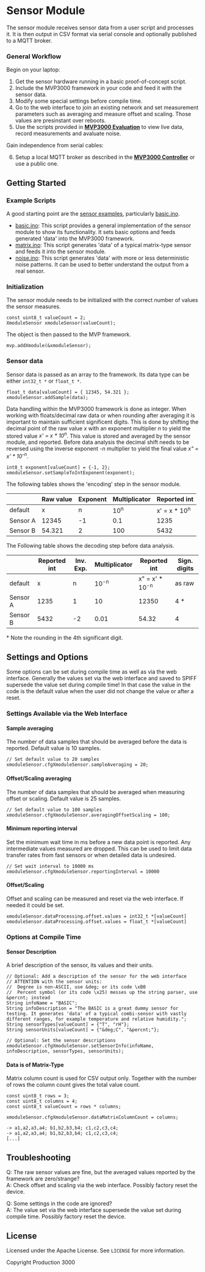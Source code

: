 # Sensor Module

The sensor module receives sensor data from a user script and processes it. It is then output in CSV format via serial console and optionally published to a MQTT broker.

### General Workflow

Begin on your laptop:

1.  Get the sensor hardware running in a basic proof-of-concept script.
2.  Include the MVP3000 framework in your code and feed it with the sensor data.
3.  Modify some special settings before compile time.
4.  Go to the web interface to join an existing network and set measurement parameters such as averaging and measure offset and scaling. Those values are presinstant over reboots.
5.  Use the scripts provided in **[MVP3000 Evaluation](https://github.com/Production3000/mvp3000evaluation)** to view live data, record measurements and avaluate noise.

Gain independence from serial cables:

6.  Setup a local MQTT broker as described in the **[MVP3000 Controller](https://github.com/Production3000/mvp3000controller)** or use a public one.


## Getting Started

### Example Scripts

A good starting point are the [sensor examples](/examples/sensor/), particularly [basic.ino](/examples/sensor/basic/basic.ino).

 *  [basic.ino](/examples/sensor/basic/basic.ino): This script provides a general implementation of the sensor module to show its functionality. It sets basic options and feeds generated 'data' into the MVP3000 framework.
 *  [matrix.ino](/examples/sensor/matrix/matrix.ino): This script generates 'data' of a typical matrix-type sensor and feeds it into the sensor module.
 *  [noise.ino](/examples/sensor/noise/noise.ino): This script generates 'data' with more or less deterministic noise patterns. It can be used to better understand the output from a real sensor. 

### Initialization

The sensor module needs to be initialized with the correct number of values the sensor measures.

    const uint8_t valueCount = 2;
    XmoduleSensor xmoduleSensor(valueCount);

The object is then passed to the MVP framework.

    mvp.addXmodule(&xmoduleSensor);

### Sensor data

Sensor data is passed as an array to the framework. Its data type can be either `int32_t *` or `float_t *`.

    float_t data[valueCount] = { 12345, 54.321 };
    xmoduleSensor.addSample(data);

Data handling within the MVP3000 framework is done as integer. When working with floats/decimal raw data or when rounding after averaging it is important to maintain sufficient significent digits. This is done by shifting the decimal point of the raw value *x* with an exponent multiplier *n* to yield the stored value *x' = x * 10<sup>n</sup>*. This value is stored and averaged by the sensor module, and reported. Before data analysis the decimal shift needs to be reversed using the inverse exponent *-n* multiplier to yield the final value *x" = x' * 10<sup>-n</sup>*.

    int8_t exponent[valueCount] = {-1, 2};
    xmoduleSensor.setSampleToIntExponent(exponent);

The following tables shows the 'encoding' step in the sensor module.

|           | Raw value | Exponent  | Multiplicator | Reported int              |
| ---       | ---       | ---       | ---           | ---                       |
| default   | x         | n         | 10<sup>n</sup>| x' = x * 10<sup>n</sup>   |
| Sensor A  | 12345     | -1        | 0.1           | 1235                      |
| Sensor B  | 54.321    | 2         | 100           | 5432                      |

The Following table shows the decoding step before data analysis.

|           | Reported int  | Inv. Exp. | Multiplicator     | Reported int              | Sign. digits  |
| ---       | ---           | ---       | ---               | ---                       | ---           |
| default   | x             | n         | 10<sup>-n</sup>   | x" = x' * 10<sup>-n</sup> | as raw        |
| Sensor A  | 1235          | 1         | 10                | 12350                     | 4 \*          |
| Sensor B  | 5432          | -2        | 0.01              | 54.32                     | 4             |

\* Note the rounding in the 4th significant digit.


## Settings and Options

Some options can be set during compile time as well as via the web interface. Generally the values set via the web interface and saved to SPIFF supersede the value set during compile time! In that case the value in the code is the default value when the user did not change the value or after a reset.

### Settings Available via the Web Interface

#### Sample averaging

The number of data samples that should be averaged before the data is reported. Default value is 10 samples.

    // Set default value to 20 samples
    xmoduleSensor.cfgXmoduleSensor.sampleAveraging = 20;

#### Offset/Scaling averaging

The number of data samples that should be averaged when measuring offset or scaling. Default value is 25 samples.

    // Set default value to 100 samples
    xmoduleSensor.cfgXmoduleSensor.averagingOffsetScaling = 100;

#### Minimum reporting interval

Set the minimum wait time in ms before a new data point is reported. Any intermediate values measured are dropped. This can be used to limit data transfer rates from fast sensors or when detailed data is undesired.

    // Set wait interval to 10000 ms
    xmoduleSensor.cfgXmoduleSensor.reportingInterval = 10000

#### Offset/Scaling

Offset and scaling can be measured and reset via the web interface. If needed it could be set.

    xmoduleSensor.dataProcessing.offset.values = int32_t *[valueCount]
    xmoduleSensor.dataProcessing.offset.values = float_t *[valueCount]


### Options at Compile Time 

#### Sensor Description

A brief description of the sensor, its values and their units. 

    // Optional: Add a description of the sensor for the web interface
    // ATTENTION with the sensor units:
    //  Degree is non-ASCII, use &deg; or its code \xB0 
    //  Percent symbol (or its code \x25) messes up the string parser, use &percnt; instead
    String infoName = "BASIC";
    String infoDescription = "The BASIC is a great dummy sensor for testing. It generates 'data' of a typical combi-sensor with vastly different ranges, for example temperature and relative humidity.";
    String sensorTypes[valueCount] = {"T", "rH"};
    String sensorUnits[valueCount] = {"&deg;C", "&percnt;"};

    // Optional: Set the sensor descriptions
    xmoduleSensor.cfgXmoduleSensor.setSensorInfo(infoName, infoDescription, sensorTypes, sensorUnits);

#### Data is of Matrix-Type

Matrix column count is used for CSV output only. Together with the number of rows the column count gives the total value count.

    const uint8_t rows = 3;
    const uint8_t columns = 4;
    const uint8_t valueCount = rows * columns;

    xmoduleSensor.cfgXmoduleSensor.dataMatrixColumnCount = columns;

    -> a1,a2,a3,a4; b1,b2,b3,b4; c1,c2,c3,c4;
    -> a1,a2,a3,a4; b1,b2,b3,b4; c1,c2,c3,c4;
    [...]



## Troubleshooting

Q: The raw sensor values are fine, but the averaged values reported by the framework are zero/strange?  
A: Check offset and scaling via the web interface. Possibly factory reset the device.

Q: Some settings in the code are ignored?  
A: The value set via the web interface supersede the value set during compile time. Possibly factory reset the device.


## License

Licensed under the Apache License. See `LICENSE` for more information.

Copyright Production 3000

